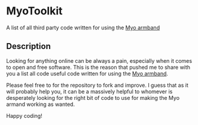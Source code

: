 # MyoToolkit
A list of all third party code written for using the [Myo armband](https://www.myo.com)

## Description

Looking for anything online can be always a pain, especially when it comes to open and free software. This is the reason that pushed me to share with you a list all code useful code written for using the [Myo armband](https://www.myo.com).

Please feel free to for the repository to fork and improve. I guess that as it will probably help you, it can be a massively helpful to whomever is desperately looking for the right bit of code to use for making the Myo armand working as wanted.

Happy coding!
